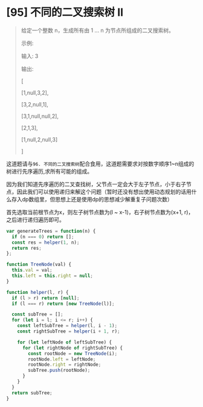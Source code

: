 # [95] 不同的二叉搜索树 II

> 给定一个整数 n，生成所有由 1 ... n 为节点所组成的二叉搜索树。
>
> 示例:
>
> 输入: 3
>
> 输出:
>
> [
>
> [1,null,3,2],
>
> [3,2,null,1],
>
> [3,1,null,null,2],
>
> [2,1,3],
>
> [1,null,2,null,3]
>
> ]

这道题请与`96. 不同的二叉搜索树`配合食用，这道题需要求对按数字顺序1~n组成的树进行先序遍历,求所有可能的组成。

因为我们知道先序遍历的二叉查找树，父节点一定会大于左子节点，小于右子节点，因此我们可以使用递归来解这个问题（暂时还没有想出使用动态规划的话用什么存入dp数组里，但思想上还是使用dp的思想减少解重复子问题次数）

首先选取当前根节点为x，则左子树节点数为(l ~ x-1)，右子树节点数为(x+1, r)，之后进行递归遍历即可。

```js
var generateTrees = function(n) {
  if (n === 0) return [];
  const res = helper(1, n);
  return res;
};

function TreeNode(val) {
  this.val = val;
  this.left = this.right = null;
}

function helper(l, r) {
  if (l > r) return [null];
  if (l === r) return [new TreeNode(l)];

  const subTree = [];
  for (let i = l; i <= r; i++) {
    const leftSubTree = helper(l, i - 1);
    const rightSubTree = helper(i + 1, r);

    for (let leftNode of leftSubTree) {
      for (let rightNode of rightSubTree) {
        const rootNode = new TreeNode(i);
        rootNode.left = leftNode;
        rootNode.right = rightNode;
        subTree.push(rootNode);
      }
    }
  }
  return subTree;
}
```
